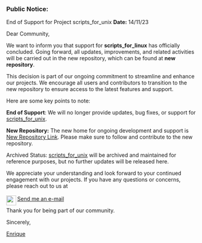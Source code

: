 ### Public Notice:

End of Support for Project scripts_for_unix
**Date:** 14/11/23

Dear Community,

We want to inform you that support for **scripts_for_linux** has officially concluded. Going forward, all updates, improvements, and related activities will be carried out in the new repository, which can be found at __new repository__.

This decision is part of our ongoing commitment to streamline and enhance our projects. We encourage all users and contributors to transition to the new repository to ensure access to the latest features and support.

Here are some key points to note:

**End of Support**: We will no longer provide updates, bug fixes, or support for [scripts_for_unix](https://github.com/eefloresb/scripts_for_unix).

__New Repository:__ The new home for ongoing development and support is [New Repository Link](https://github.com/2000923/scripts). Please make sure to follow and contribute to the new repository.

Archived Status: [scripts_for_unix](https://github.com/eefloresb/scripts_for_unix) will be archived and maintained for reference purposes, but no further updates will be released here.

We appreciate your understanding and look forward to your continued engagement with our projects. If you have any questions or concerns, please reach out to us at
<br /><br />
<a href="mailto:2000923@unmsm.edu.pe">Send me an e-mail
  <img align="left" width="26px" src="https://raw.githubusercontent.com/gilbarbara/logos/main/logos/google-gmail.svg" />
</a>
<br/>

Thank you for being part of our community.

Sincerely,

[Enrique](https://www.linkedin.com/in/edwin-enrique-flores-bautista/)
